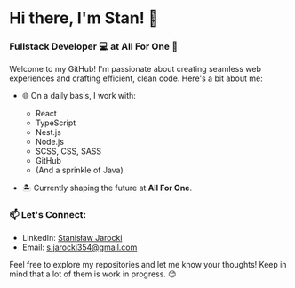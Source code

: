 # Hi there, I'm Stan! 👋
### Fullstack Developer 💻 at All For One 🚀

Welcome to my GitHub! I'm passionate about creating seamless web experiences and crafting efficient, clean code. Here's a bit about me:

- 🌐 On a daily basis, I work with:
  - React
  - TypeScript
  - Nest.js
  - Node.js
  - SCSS, CSS, SASS
  - GitHub
  - (And a sprinkle of Java)

- 🏝 Currently shaping the future at **All For One**.

### 📫 Let's Connect:
- LinkedIn: [Stanisław Jarocki](https://www.linkedin.com/in/stanis%C5%82aw-jarocki-6a268421b/)
- Email: [s.jarocki354@gmail.com](mailto:s.jarocki354@gmail.com)

Feel free to explore my repositories and let me know your thoughts! Keep in mind that a lot of them is work in progress. 😊
